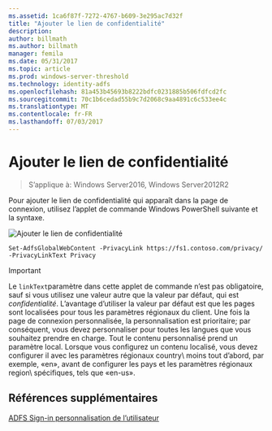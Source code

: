 ```yaml
---
ms.assetid: 1ca6f87f-7272-4767-b609-3e295ac7d32f
title: "Ajouter le lien de confidentialité"
description: 
author: billmath
ms.author: billmath
manager: femila
ms.date: 05/31/2017
ms.topic: article
ms.prod: windows-server-threshold
ms.technology: identity-adfs
ms.openlocfilehash: 81a453b45693b8222bdfc0231885b506fdfcd2fc
ms.sourcegitcommit: 70c1b6cedad55b9c7d2068c9aa4891c6c533ee4c
ms.translationtype: MT
ms.contentlocale: fr-FR
ms.lasthandoff: 07/03/2017
---
```

# <a name="add-privacy-link"></a>Ajouter le lien de confidentialité 

>S’applique à: Windows Server2016, Windows Server2012R2

Pour ajouter le lien de confidentialité qui apparaît dans la page de connexion, utilisez l’applet de commande Windows PowerShell suivante et la syntaxe.  

![Ajouter le lien de confidentialité](media/AD-FS-user-sign-in-customization/ADFS_Blue_Custom2.png) 
  
 
`Set-AdfsGlobalWebContent -PrivacyLink https://fs1.contoso.com/privacy/ -PrivacyLinkText Privacy`  
 
  
> [!IMPORTANT]  
> Le `linkText`paramètre dans cette applet de commande n’est pas obligatoire, sauf si vous utilisez une valeur autre que la valeur par défaut, qui est *confidentialité*. L’avantage d’utiliser la valeur par défaut est que les pages sont localisées pour tous les paramètres régionaux du client. Une fois la page de connexion personnalisée, la personnalisation est prioritaire; par conséquent, vous devez personnaliser pour toutes les langues que vous souhaitez prendre en charge. Tout le contenu personnalisé prend un paramètre local. Lorsque vous configurez un contenu localisé, vous devez configurer il avec les paramètres régionaux country\ moins tout d’abord, par exemple, «en», avant de configurer les pays et les paramètres régionaux region\ spécifiques, tels que «en\-us».  

## <a name="additional-references"></a>Références supplémentaires 
[ADFS Sign-in personnalisation de l’utilisateur](AD-FS-user-sign-in-customization.md)  

